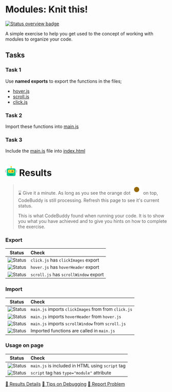# Modules: Knit this!
[![Status overview badge](../../blob/badges/.github/badges/main/badge.svg)](#-results)


A simple exercise to help you get used to the concept of working with modules to organize your code.

## Tasks

### Task 1

Use **named exports** to export the functions in the files;

- [hover.js](./modules/hover.js)
- [scroll.js](./modules/scroll.js)
- [click.js](./modules/click.js)

### Task 2

Import these functions into [main.js](./modules/main.js)

### Task 3

Include the [main.js](./modules/main.js) file into [index.html](./index.html)

[//]: # (autograding info start)
# <img src="https://github.com/DCI-EdTech/autograding-setup/raw/main/assets/bot-large.svg" alt="" data-canonical-src="https://github.com/DCI-EdTech/autograding-setup/raw/main/assets/bot-large.svg" height="31" /> Results
> ⌛ Give it a minute. As long as you see the orange dot ![processing](https://raw.githubusercontent.com/DCI-EdTech/autograding-setup/main/assets/processing.svg) on top, CodeBuddy is still processing. Refresh this page to see it's current status.
>
> This is what CodeBuddy found when running your code. It is to show you what you have achieved and to give you hints on how to complete the exercise.


### Export

|                 Status                  | Check                                                                                    |
| :-------------------------------------: | :--------------------------------------------------------------------------------------- |
| ![Status](../../blob/badges/.github/badges/main/status0.svg) | `click.js` has `clickImages` export |
| ![Status](../../blob/badges/.github/badges/main/status1.svg) | `hover.js` has `hoverHeader` export |
| ![Status](../../blob/badges/.github/badges/main/status2.svg) | `scroll.js` has `scrollWindow` export |

### Import

|                 Status                  | Check                                                                                    |
| :-------------------------------------: | :--------------------------------------------------------------------------------------- |
| ![Status](../../blob/badges/.github/badges/main/status3.svg) | `main.js` imports `clickImages` from from `click.js` |
| ![Status](../../blob/badges/.github/badges/main/status4.svg) | `main.js` imports `hoverHeader` from `hover.js` |
| ![Status](../../blob/badges/.github/badges/main/status5.svg) | `main.js` imports `scrollWindow` from `scroll.js` |
| ![Status](../../blob/badges/.github/badges/main/status6.svg) | Imported functions are called in `main.js` |

### Usage on page

|                 Status                  | Check                                                                                    |
| :-------------------------------------: | :--------------------------------------------------------------------------------------- |
| ![Status](../../blob/badges/.github/badges/main/status7.svg) | `main.js` is included in HTML using `script` tag |
| ![Status](../../blob/badges/.github/badges/main/status8.svg) | `script` tag has `type="module"` attribute |



[🔬 Results Details](../../actions)
[🐞 Tips on Debugging](https://github.com/DCI-EdTech/autograding-setup/wiki/How-to-work-with-CodeBuddy)
[📢 Report Problem](https://docs.google.com/forms/d/e/1FAIpQLSfS8wPh6bCMTLF2wmjiE5_UhPiOEnubEwwPLN_M8zTCjx5qbg/viewform?usp=pp_url&entry.652569746=spa-modules-basics)


[//]: # (autograding info end)